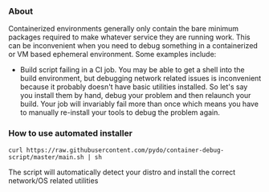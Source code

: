 ### About

Containerized environments generally only contain the bare minimum packages required to make whatever service
they are running work. This can be inconvenient when you need to debug something in a containerized or VM based
ephemeral environment.
Some examples include:

- Build script failing in a CI job. You may be able to get a shell into the build environment, but
debugging network related issues is inconvenient because it probably doesn't have basic utilities installed.
So let's say you install them by hand, debug your problem and then relaunch your build. 
Your job will invariably fail more than once which means you have to manually re-install your tools
to debug the problem again.


### How to use automated installer

`curl https://raw.githubusercontent.com/pydo/container-debug-script/master/main.sh | sh`

The script will automatically detect your distro and install the correct network/OS related utilities

